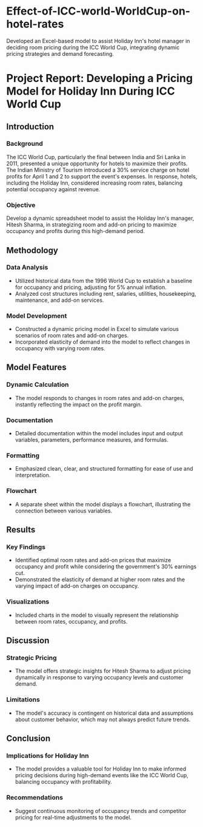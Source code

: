 # Effect-of-ICC-world-WorldCup-on-hotel-rates
Developed an Excel-based model to assist Holiday Inn's hotel manager in deciding room pricing during the ICC World Cup, integrating dynamic pricing strategies and demand forecasting.

# Project Report: Developing a Pricing Model for Holiday Inn During ICC World Cup

## Introduction

### Background
The ICC World Cup, particularly the final between India and Sri Lanka in 2011, presented a unique opportunity for hotels to maximize their profits. The Indian Ministry of Tourism introduced a 30% service charge on hotel profits for April 1 and 2 to support the event's expenses. In response, hotels, including the Holiday Inn, considered increasing room rates, balancing potential occupancy against revenue.

### Objective
Develop a dynamic spreadsheet model to assist the Holiday Inn's manager, Hitesh Sharma, in strategizing room and add-on pricing to maximize occupancy and profits during this high-demand period.

## Methodology

### Data Analysis
- Utilized historical data from the 1996 World Cup to establish a baseline for occupancy and pricing, adjusting for 5% annual inflation.
- Analyzed cost structures including rent, salaries, utilities, housekeeping, maintenance, and add-on services.

### Model Development
- Constructed a dynamic pricing model in Excel to simulate various scenarios of room rates and add-on charges.
- Incorporated elasticity of demand into the model to reflect changes in occupancy with varying room rates.

## Model Features

### Dynamic Calculation
- The model responds to changes in room rates and add-on charges, instantly reflecting the impact on the profit margin.

### Documentation
- Detailed documentation within the model includes input and output variables, parameters, performance measures, and formulas.

### Formatting
- Emphasized clean, clear, and structured formatting for ease of use and interpretation.

### Flowchart
- A separate sheet within the model displays a flowchart, illustrating the connection between various variables.

## Results

### Key Findings
- Identified optimal room rates and add-on prices that maximize occupancy and profit while considering the government's 30% earnings cut.
- Demonstrated the elasticity of demand at higher room rates and the varying impact of add-on charges on occupancy.

### Visualizations
- Included charts in the model to visually represent the relationship between room rates, occupancy, and profits.

## Discussion

### Strategic Pricing
- The model offers strategic insights for Hitesh Sharma to adjust pricing dynamically in response to varying occupancy levels and customer demand.

### Limitations
- The model's accuracy is contingent on historical data and assumptions about customer behavior, which may not always predict future trends.

## Conclusion

### Implications for Holiday Inn
- The model provides a valuable tool for Holiday Inn to make informed pricing decisions during high-demand events like the ICC World Cup, balancing occupancy with profitability.

### Recommendations
- Suggest continuous monitoring of occupancy trends and competitor pricing for real-time adjustments to the model.
